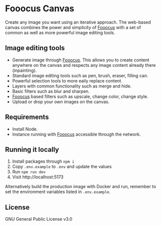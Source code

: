 # Fooocus Canvas

Create any image you want using an iterative approach. The web-based canvas combines the power and simplicity of [Fooocus](https://github.com/lllyasviel/Fooocus) with a set of common as well as more powerful image editing tools.

## Image editing tools

- Generate image through [Fooocus](https://github.com/lllyasviel/Fooocus). This allows you to create content anywhere on the canvas and respects any image content already there (inpainting).
- Standard image editing tools such as pen, brush, eraser, filling can.
- Powerful selection tools to more eaily replace content.
- Layers with common functionality such as merge and hide.
- Basic filters such as blur and sharpen.
- [Fooocus](https://github.com/lllyasviel/Fooocus) based filters such as upscale, change color, change style.
- Upload or drop your own images on the canvas.

## Requirements

- Install Node.
- Instance running with [Fooocus](https://github.com/lllyasviel/Fooocus) accessible through the network.

## Running it locally

1. Install packages through `npm i`
2. Copy `.env.example` to `.env` and update the values
3. Run `npm run dev`
4. Visit http://localhost:5173

Alternatively build the production image with Docker and run, remember to set the environment variables listed in `.env.example`.

## License

GNU General Public License v3.0
